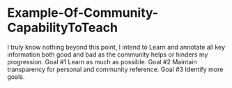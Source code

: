 # Example-Of-Community-CapabilityToTeach
 I truly know nothing beyond this point, I intend to Learn and annotate all key information both good and bad as the community helps or hinders my progression. 
 Goal #1 Learn as much as possible.
 Goal #2 Maintain transparency for personal and community reference.
 Goal #3 Identify more goals.

